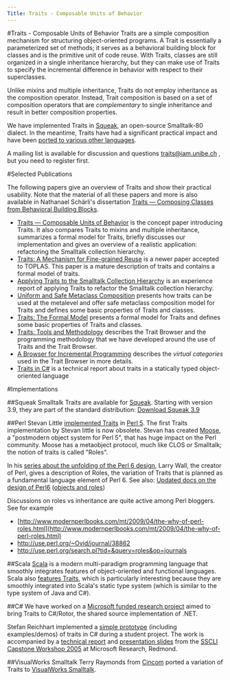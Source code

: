 ```yaml
---
Title: Traits - Composable Units of Behavior
---
```

#Traits - Composable Units of Behavior
Traits are a simple composition mechanism for structuring object-oriented programs. A Trait is essentially a parameterized set of methods; it serves as a behavioral building block for classes and is the primitive unit of code reuse. With Traits, classes are still organized in a single inheritance hierarchy, but they can make use of Traits to specify the incremental difference in behavior with respect to their superclasses.

Unlike mixins and multiple inheritance, Traits do not employ inheritance as the composition operator. Instead, Trait composition is based on a set of composition operators that are *complementary* to single inheritance and result in better composition properties.

We have implemented Traits in [Squeak](http://www.squeak.org), an open-source Smalltalk-80 dialect. In the meantime, Traits have had a significant practical impact and have been [ported to various other languages](%base_url%/research/traits).

A mailing list is available for discussion and questions <a href="mailto:traits@iam.unibe.ch">traits@iam.unibe.ch</a>
, but you need to register first. 

#Selected Publications

The following papers give an overview of Traits and show their practical usability. Note that the material of all these papers and more is also available in Nathanael Schärli's dissertation [Traits &mdash; Composing Classes from Behavioral Building Blocks](%assets_url%/scgbib/?query=Nathanael+thesis+traits&filter=Year).


- [Traits &mdash; Composable Units of Behavior](%assets_url%/scgbib/?query=Nathanael+traits+Composable+Units&filter=Year) is the concept paper introducing Traits. It also compares Traits to mixins and multiple inheritance, summarizes a formal model for Traits, briefly discusses our implementation and gives an overview of a realistic application: refactoring the Smalltalk collection hierarchy.
- [Traits: A Mechanism for Fine-grained Reuse](%assets_url%/scgbib/?query=Traits+Mechanism&filter=Year) is a newer paper accepted to TOPLAS. This paper is a mature description of traits and contains a formal model of traits. 
- [Applying Traits to the Smalltalk Collection Hierarchy](%assets_url%/scgbib/?query=Applying+Traits+to+the+Smalltalk+Collection+Hierarchy&filter=Year) is an experience report of applying Traits to refactor the Smalltalk collection hierarchy. 
- [Uniform and Safe Metaclass Composition](%assets_url%/scgbib/?query=Uniform+and+Safe+Metaclass+Composition&filter=Year) presents how traits can be used at the metalevel and offer safe metaclass composition model for Traits and defines some basic properties of Traits and classes.
- [Traits: The Formal Model](%assets_url%/scgbib/?query=Traits+Formal+Model&filter=Year) presents a formal model for Traits and defines some basic properties of Traits and classes.
- [Traits: Tools and Methodology](%assets_url%/scgbib/?query=Traits+Tools+Methodology&filter=Year) describes the Trait Browser and the programming methodology that we have developed around the use of Traits and the Trait Browser.
- [A Browser for Incremental Programming](%assets_url%/scgbib/?query=Browser+Incremental+Programming+2004&filter=Year) describes the *virtual categories* used in the Trait Browser in more details.
- [Traits in C#](%assets_url%/scgbib/?query=Reichhart+traits&filter=Year) is a technical report about traits in a statically typed object-oriented language

#Implementations

##Squeak Smalltalk
Traits are available for [Squeak](http://www.squeak.org). Starting with version 3.9, they are part of the standard distribution: [Download Squeak 3.9](http://ftp.squeak.org/3.9/) 

##Perl
Stevan Little [implemented Traits](http://search.cpan.org/~stevan/Class-Trait/) in [Perl 5](http://www.perl.com).
The first Traits implementation by Stevan little is now obsolete. Stevan has created [Moose](http://search.cpan.org/dist/Moose/), a "postmodern object system for Perl 5", that has huge impact on the Perl community. Moose has a metaobject protocol, much like CLOS or Smalltalk; the notion of traits is called "Roles".

In his [series about the unfolding of the Perl 6 design](http://www.perl.com/pub/a/2004/04/16/a12.html), Larry Wall, the creator of Perl, gives a description of Roles, the variation of Traits that is planned as a fundamental language element of Perl 6. See also: [Updated docs on the design of Perl6](http://perlcabal.org/syn/) ([objects and roles](http://perlcabal.org/syn/S12.html))

Discussions on roles vs inheritance are quite active among Perl bloggers. See for example

-  [http://www.modernperlbooks.com/mt/2009/04/the-why-of-perl-roles.html](http://www.modernperlbooks.com/mt/2009/04/the-why-of-perl-roles.html)
-  http://use.perl.org/~Ovid/journal/38862
-  http://use.perl.org/search.pl?tid=&query=roles&op=journals
 
##Scala
[Scala](http://scala.epfl.ch/) is a modern multi-paradigm programming language that smoothly integrates features of object-oriented and functional languages. Scala also [features Traits](http://www.scala-lang.org/node/126), which is particularly interesting because they are smoothly integrated into Scala's static type system (which is similar to the type system of Java and C#).
 
##C#
We have worked on a [Microsoft funded research project](%base_url%/research/rotor) aimed to bring Traits to C#/Rotor, the shared source implementation of .NET.

Stefan Reichhart implemented a [simple prototype](%assets_url%/download/rotor/CSharpTDemo.zip) (including examples/demos) of traits in C# during a student project. The work is accompanied by a [technical report](%assets_url%/scgbib/?query=Reichhart+traits&filter=Year) and [presentation slides](%assets_url%/download/rotor/SSCLI2005TraitsCSharp.pdf) from the [SSCLI Capstone Workshop 2005](http://research.microsoft.com/workshops/SSCLI2005/) at Microsoft Research, Redmond. 

##VisualWorks Smalltalk
Terry Raymonds from [Cincom](http://www.cincom.com) ported a variation of Traits to [VisualWorks Smalltalk](http://smalltalk.cincom.com).
